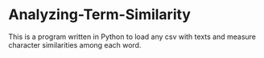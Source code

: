 # Analyzing-Term-Similarity
This is a program written in Python to load any csv with texts and measure character similarities among each word.
